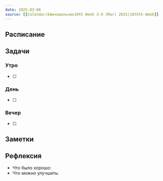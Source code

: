```yaml
---
date: 2025-03-06
source: [[Calendar/Еженедельник10th Week 3-9 (Mar) 2025|10thth Week]]
---
```



## Расписание

## Задачи

### Утро

- [ ]

### День

- [ ]

### Вечер

- [ ]

## Заметки

## Рефлексия

- Что было хорошо:
- Что можно улучшить: